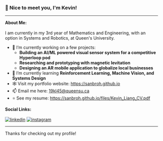 ### 👋 Nice to meet you, I'm Kevin!
---
**About Me:** <br><br>
I am currently in my 3rd year of Mathematics and Engineering, with an option in Systems and Robotics, at Queen's University.

- 🚅 I’m currently working on a few projects:
  - **Building an AI/ML powered visual sensor system for a competitive Hyperloop pod**
  - **Researching and prototyping with magnetic levitation**
  - **Designing an AR mobile application to globalize local businesses**
- 🌱 I’m currently learning **Reinforcement Learning, Machine Vision, and Systems Design**
- 🕸️ Visit my portfolio website: https://sanbroh.github.io
- 📫 Email me here: 19kl45@queensu.ca
- ⭐ See my resume: https://sanbroh.github.io/files/Kevin_Liang_CV.pdf

**Social Links:** <br><br>
[![linkedin](https://github.com/shikhar1020jais1/Git-Social/blob/master/Icons/LinkedIn.png (LinkedIn))][1]
[![instagram](https://github.com/shikhar1020jais1/Git-Social/blob/master/Icons/Instagram.png (Instagram))][2]

[1]: https://www.linkedin.com/in/kevin-liang-32b9791aa/
[2]: https://www.instagram.com/keviniang

---

Thanks for checking out my profile!
